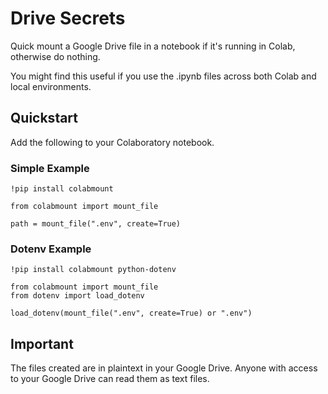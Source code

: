 # Drive Secrets

Quick mount a Google Drive file in a notebook if it's running in Colab, otherwise do nothing.

You might find this useful if you use the .ipynb files across both Colab and local environments.

## Quickstart

Add the following to your Colaboratory notebook.

### Simple Example

```
!pip install colabmount

from colabmount import mount_file

path = mount_file(".env", create=True)
```

### Dotenv Example
```
!pip install colabmount python-dotenv

from colabmount import mount_file
from dotenv import load_dotenv

load_dotenv(mount_file(".env", create=True) or ".env")
```

## Important

The files created are in plaintext in your Google Drive. Anyone with access to your Google Drive can read them as text files.
